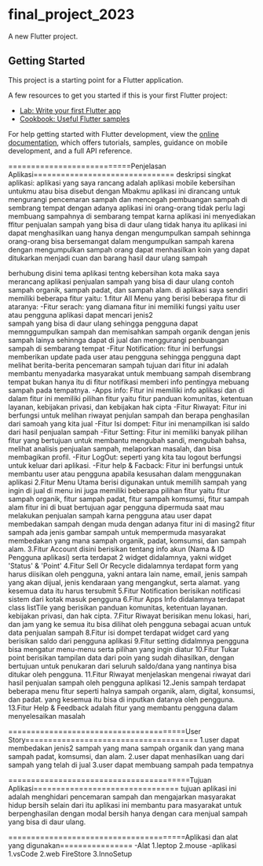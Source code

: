 # final_project_2023

A new Flutter project.

## Getting Started

This project is a starting point for a Flutter application.

A few resources to get you started if this is your first Flutter project:

- [Lab: Write your first Flutter app](https://docs.flutter.dev/get-started/codelab)
- [Cookbook: Useful Flutter samples](https://docs.flutter.dev/cookbook)

For help getting started with Flutter development, view the
[online documentation](https://docs.flutter.dev/), which offers tutorials,
samples, guidance on mobile development, and a full API reference.

===========================Penjelasan Aplikasi===============================
deskripsi singkat aplikasi: aplikasi yang saya rancang adalah aplikasi mobile kebersihan untukmu atau bisa disebut
   dengan Mbakmu aplikasi ini dirancang untuk mengurangi pencemaran sampah dan mencegah pembuangan sampah di sembrang
   tempat dengan adanya aplikasi ini orang-orang tidak perlu lagi membuang sampahnya di sembarang tempat karna aplikasi
   ini menyediakan ffitur penjualan sampah yang bisa di daur ulang tidak hanya itu aplikasi ini dapat menghasilkan uang
   hanya dengan mengumpulkan sampah sehinnga orang-orang bisa bersemangat dalam mengumpulkan sampah karena dengan 
   mengumpulkan sampah orang dapat menhasilkan koin yang dapat ditukarkan menjadi cuan dan barang hasil daur ulang sampah

berhubung disini tema aplikasi tentng kebersihan kota maka saya merancang aplikasi penjualan sampah yang bisa di daur ulang contoh sampah organik, sampah padat, dan sampah alam. di aplikasi saya sendiri memiliki beberapa fitur yaitu:
1.fitur All Menu yang berisi beberapa fitur di ataranya:
    -Fitur serach: yang diamana fitur ini memiliki fungsi yaitu user atau pengguna aplikasi dapat mencari jenis2    
     sampah yang bisa di daur ulang sehingga pengguna dapat memnggumpulkan sampah dan memisahkan sampah organik 
     dengan jenis sampah lainya sehinnga dapat di jual dan menggurangi penbuangan sampah di sembarang tempat
    -Fitur Notification: fitur ini berfungsi memberikan update pada user atau pengguna sehingga pengguna dapt   
     melihat berita-berita pencemaran sampah tujuan dari fitur ini adalah membantu menyadarka masyarakat untuk 
     membuang sampah disembrang tempat bukan hanya itu di fitur notifikasi memberi info pentingya mebuang sampah 
     pada tempatnya.
    -Apps info: Fitur ini memiliki info aplikasi dan di dalam fitur ini memiliki pilihan fitur yaitu fitur panduan 
     komunitas, ketentuan layanan, kebijakan privasi, dan kebijakan hak cipta
    -Fitur Riwayat: Fitur ini berfungsi untuk melihan riwayat penjulan sampah dan berapa penghasilan dari samoah 
     yang kita jual
    -Fitur Isi dompet: Fitur ini menampilkan isi saldo dari hasil penjualan sampah
    -Fitur Setting: Fitur ini memiliki banyak pilihan fitur yang bertujuan untuk membantu mengubah sandi, mengubah 
     bahsa, melihat analisis penjualan sampah, melaporkan masalah, dan bisa membagikan profil.
    -Fitur LogOut: seperti yang kita tau logout berfungsi untuk keluar dari aplikasi.
    -Fitur help & Facback: Fitur ini berfungsi untuk membantu user atau pengguna apabila kesusahan dalam menggunakan 
     aplikasi
2.Fitur Menu Utama berisi digunakan untuk memilih sampah yang ingin di jual di menu ini juga memiliki beberapa pilihan fitur yaitu fitur sampah organik, fitur sampah padat, fitur sampah komsumsi, fitur sampah alam fitur ini di buat bertujuan agar pengguna dipermuda saat mau melakukan penjualan sampah karna pengguna atau user dapat membedakan sampah dengan muda dengan adanya fitur ini di masing2 fitur sampah ada jenis gambar sampah untuk mempermuda masyarakat membedakan yang mana sampah organik, padat, komsumsi, dan sampah alam.
3.Fitur Account disini berisikan tentang info akun (Nama & ID Pengguna aplikasi) serta terdapat 2 widget didalamnya, yakni widget 'Status' & 'Point'
4.Fitur Sell Or Recycle didalamnya terdapat form yang harus diisikan oleh pengguna, yakni antara lain name, email, jenis sampah yang akan dijual, jenis kendaraan yang mengangkut, serta alamat. yang kesemua data itu harus tersubmit
5.Fitur Notification berisikan notificasi sistem dari kotak masuk pengguna
6.Fitur Apps Info didalamnya terdapat class listTile yang berisikan panduan komunitas, ketentuan layanan. kebijakan privasi, dan hak cipta.
7.Fitur Riwayat berisikan menu lokasi, hari, dan jam yang ke semua itu bisa dilihat oleh pengguna sebagai acuan untuk data penjualan sampah
8.Fitur isi dompet terdapat widget card yang berisikan saldo dari pengguna aplikasi
9.Fitur setting didalmnya pengguna bisa mengatur menu-menu serta pilihan yang ingin diatur
10.Fitur Tukar point berisikan tampilan data dari poin yang sudah dihasilkan, dengan bertujuan untuk penukaran dari seluruh saldo/dana yang nantinya bisa ditukar oleh pengguna.
11.Fitur Riwayat menjelaskan mengenai riwayat dari  hasil penjualan sampah oleh pengguna aplikasi
12.Jenis sampah terdapat beberapa menu fitur seperti halnya sampah organik, alam, digital, konsumsi, dan padat. yang kesemua itu bisa di inputkan datanya oleh pengguna.
13.Fitur Help & Feedback adalah fitur yang membantu pengguna dalam menyelesaikan masalah

=======================================User Story======================================
1.user dapat membedakan jenis2 sampah yang mana sampah organik dan yang mana sampah padat, komsumsi, dan alam.
2.user dapat menhasilkan uang dari sampah yang telah di jual 
3.user dapat membuang sampah pada tempatnya

========================================Tujuan Aplikasi================================
tujuan aplikasi ini adalah menghidari pencemaran sampah dan mengajarkan masyarakat hidup bersih selain dari itu aplikasi ini membantu para masyarakat untuk berpenghasilan dengan modal bersih hanya dengan cara menjual sampah yang bisa di daur ulang.

=======================================Aplikasi dan alat yang digunakan================
-Alat
1.leptop
2.mouse
-aplikasi
1.vsCode
2.web FireStore
3.InnoSetup
    